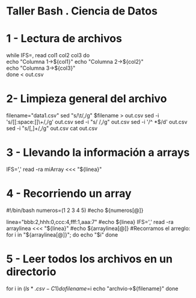 # Taller Bash . Ciencia de Datos



# 1 - Lectura de archivos

while IFS=, read  col1 col2 col3
    do           
        echo "Columna 1->${col1}"
        echo "Columna 2->${col2}"   
        echo "Columna 3->${col3}"              
    done < out.csv
		

# 2- Limpieza general del archivo

filename="data1.csv"
sed "s/\t/,/g" $filename > out.csv
sed -i 's/[[:space:]]\+/,/g' out.csv
sed -i "s/ /,/g" out.csv        
sed -i '/^ *$/d' out.csv
sed -i "s/[,]+/,/g" out.csv
cat out.csv
		
		
		
# 3 - Llevando la información a arrays

IFS=',' read -ra miArray <<< "${linea}"


# 4 - Recorriendo un array

#!/bin/bash
numeros=(1 2 3 4 5)
#echo ${numeros[@]}

linea="bbb:2,hhh:0,ccc:4,fff:1,aaa:7"
#echo ${linea}
IFS=',' read -ra arraylinea <<< "${linea}"
#echo ${arraylinea[@]}
#Recorramos el arreglo:
    for i in "${arraylinea[@]}"; do
            echo "$i"
    done

		
# 5 - Leer todos los archivos en un directorio

for i in $(ls *.csv -C1)
do     
    filename=$i
	echo "archvio->${filename}"
done
